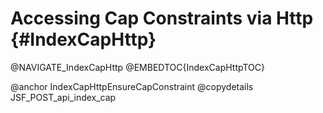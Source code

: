 Accessing Cap Constraints via Http {#IndexCapHttp}
==================================================

@NAVIGATE_IndexCapHttp
@EMBEDTOC{IndexCapHttpTOC}

@anchor IndexCapHttpEnsureCapConstraint
@copydetails JSF_POST_api_index_cap
